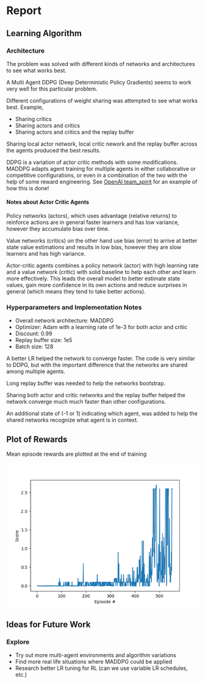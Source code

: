 # Report

## Learning Algorithm

### Architecture

The problem was solved with different kinds of networks and architectures to see what works best.

A Multi Agent DDPG (Deep Deterministic Policy Gradients) seems to work very well for this particular problem.

Different configurations of weight sharing was attempted to see what works best. Example,

- Sharing critics
- Sharing actors and critics
- Sharing actors and critics and the replay buffer

Sharing local actor network, local critic nework and the replay buffer across the agents produced the best results.

DDPG is a variation of actor critic methods with some modifications. MADDPG adapts agent training for multiple agents in either collaborative or competitive configurations, or even in a combination of the two with the help of some reward engineering. See [OpenAI team_spirit](https://blog.openai.com/openai-five/) for an example of how this is done!

#### Notes about Actor Critic Agents

Policy networks (actors), which uses advantage (relative returns) to reinforce actions are in general faster learners and has
low variance, however they accumulate bias over time.

Value networks (critics) on the other hand use bias (error) to arrive at better state value estimations and results in low bias,
however they are slow learners and has high variance.

Actor-critic agents combines a policy network (actor) with high learning rate and a value network (critic) with solid baseline
to help each other and learn more effectively. This leads the overall model to better estimate state values, gain more confidence in
its own actions and reduce surprises in general (which means they tend to take better actions).

### Hyperparameters and Implementation Notes

- Overall network architecture: MADDPG
- Optimizer: Adam with a learning rate of 1e-3 for both actor and critic
- Discount: 0.99
- Replay buffer size: 1e5
- Batch size: 128

A better LR helped the network to converge faster. The code is very similar to DDPG, but with the important difference that the networks are shared among multiple agents.

Long replay buffer was needed to help the networks bootstrap.

Sharing both actor and critic networks and the replay buffer helped the network converge much much faster than other configurations.

An additional state of (-1 or 1) indicating which agent, was added to help the shared networks recognize what agent is in context.

## Plot of Rewards

Mean episode rewards are plotted at the end of training

![](./score.png)

## Ideas for Future Work

### Explore

- Try out more multi-agent environments and algorithm variations
- Find more real life situations where MADDPG could be applied
- Research better LR tuning for RL (can we use variable LR schedules, etc.)
